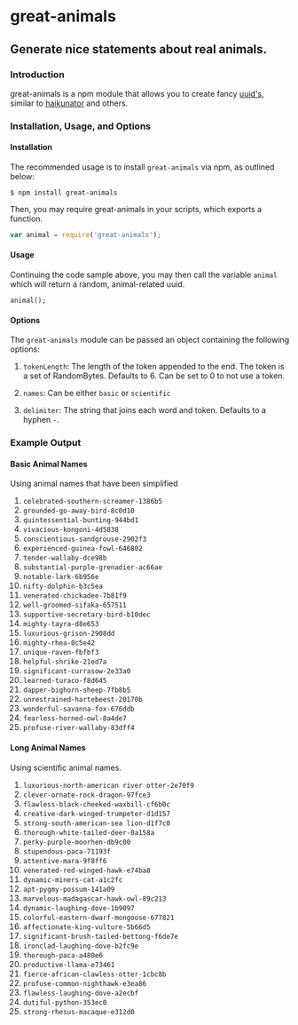 # great-animals
## Generate nice statements about real animals.

### Introduction

great-animals is a npm module that allows you to create fancy [uuid's](https://en.wikipedia.org/wiki/Universally_unique_identifier), similar to [haikunator](https://github.com/Atrox/haikunatorjs) and others.

### Installation, Usage, and Options


#### Installation

The recommended usage is to install `great-animals` via npm, as outlined below:

```
$ npm install great-animals
```

Then, you may require great-animals in your scripts, which exports a function.

``` js
var animal = require('great-animals');
```

#### Usage

Continuing the code sample above, you may then call the variable `animal` which will return a random, animal-related uuid.

```
animal();
```

#### Options

The `great-animals` module can be passed an object containing the following options:

1. `tokenLength`: The length of the token appended to the end. The token is a set of RandomBytes. Defaults to 6. Can be set to 0 to not use a token.

2. `names`: Can be either `basic` or `scientific`

3. `delimiter`: The string that joins each word and token. Defaults to a hyphen `-`.


### Example Output

#### Basic Animal Names

Using animal names that have been simplified

1. `celebrated-southern-screamer-1386b5`
2. `grounded-go-away-bird-8c0d10`
3. `quintessential-bunting-944bd1`
4. `vivacious-kongoni-4d5838`
5. `conscientious-sandgrouse-2902f3`
6. `experienced-guinea-fowl-646802`
7. `tender-wallaby-dce98b`
8. `substantial-purple-grenadier-ac66ae`
9. `notable-lark-6b956e`
10. `nifty-dolphin-b3c5ea`
11. `venerated-chickadee-7b81f9`
12. `well-groomed-sifaka-657511`
13. `supportive-secretary-bird-b10dec`
14. `mighty-tayra-d8e653`
15. `luxurious-grison-2908dd`
16. `mighty-rhea-0c5e42`
17. `unique-raven-fbfbf3`
18. `helpful-shrike-21ed7a`
19. `significant-currasow-2e33a0`
20. `learned-turaco-f8d645`
21. `dapper-bighorn-sheep-7fb8b5`
22. `unrestrained-hartebeest-20170b`
23. `wonderful-savanna-fox-676ddb`
24. `fearless-horned-owl-8a4de7`
25. `profuse-river-wallaby-83dff4`

#### Long Animal Names

Using scientific animal names.

1. `luxurious-north-american river otter-2e70f9`
2. `clever-ornate-rock-dragon-97fce3`
3. `flawless-black-cheeked-waxbill-cf6b0c`
4. `creative-dark-winged-trumpeter-d1d157`
5. `strong-south-american-sea lion-d1f7c0`
6. `thorough-white-tailed-deer-0a158a`
7. `perky-purple-moorhen-db9c00`
8. `stupendous-paca-71193f`
9. `attentive-mara-9f8ff6`
10. `venerated-red-winged-hawk-e74ba8`
11. `dynamic-miners-cat-a1c2fc`
12. `apt-pygmy-possum-141a09`
13. `marvelous-madagascar-hawk-owl-89c213`
14. `dynamic-laughing-dove-1b9097`
15. `colorful-eastern-dwarf-mongoose-677821`
16. `affectionate-king-vulture-5b66d5`
17. `significant-brush-tailed-bettong-f6de7e`
18. `ironclad-laughing-dove-b2fc9e`
19. `thorough-paca-a480e6`
20. `productive-llama-e73461`
21. `fierce-african-clawless-otter-1cbc8b`
22. `profuse-common-nighthawk-e3ea86`
23. `flawless-laughing-dove-a2ecbf`
24. `dutiful-python-353ec0`
25. `strong-rhesus-macaque-e312d0`